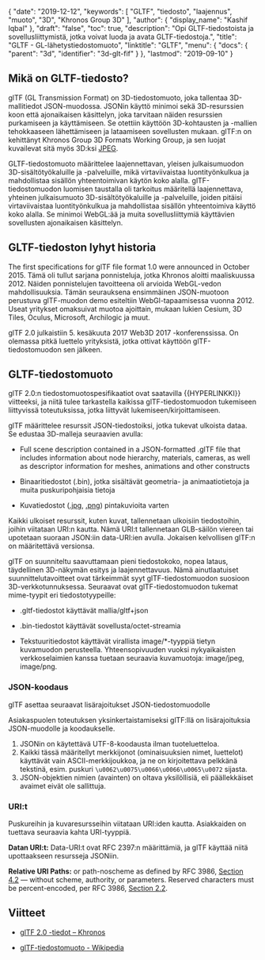 {
  "date": "2019-12-12",
  "keywords": [
"GLTF",
"tiedosto",
"laajennus",
"muoto",
"3D",
"Khronos Group 3D"
],
  "author": {
    "display_name": "Kashif Iqbal"
},
  "draft": "false",
  "toc": true,
  "description": "Opi GLTF-tiedostoista ja sovellusliittymistä, jotka voivat luoda ja avata GLTF-tiedostoja.",
  "title": "GLTF - GL-lähetystiedostomuoto",
  "linktitle": "GLTF",
  "menu": {
    "docs": {
      "parent": "3d",
      "identifier": "3d-glt-fif"
}
},
  "lastmod": "2019-09-10"
}

## Mikä on GLTF-tiedosto?

glTF (GL Transmission Format) on 3D-tiedostomuoto, joka tallentaa 3D-mallitiedot JSON-muodossa. JSONin käyttö minimoi sekä 3D-resurssien koon että ajonaikaisen käsittelyn, joka tarvitaan näiden resurssien purkamiseen ja käyttämiseen. Se otettiin käyttöön 3D-kohtausten ja -mallien tehokkaaseen lähettämiseen ja lataamiseen sovellusten mukaan. glTF:n on kehittänyt Khronos Group 3D Formats Working Group, ja sen luojat kuvailevat sitä myös 3D:ksi [JPEG](/image/jpeg/).

GLTF-tiedostomuoto määrittelee laajennettavan, yleisen julkaisumuodon 3D-sisältötyökaluille ja -palveluille, mikä virtaviivaistaa luontityönkulkua ja mahdollistaa sisällön yhteentoimivan käytön koko alalla. glTF-tiedostomuodon luomisen taustalla oli tarkoitus määritellä laajennettava, yhteinen julkaisumuoto 3D-sisältötyökaluille ja -palveluille, joiden pitäisi virtaviivaistaa luontityönkulkua ja mahdollistaa sisällön yhteentoimiva käyttö koko alalla. Se minimoi WebGL:ää ja muita sovellusliittymiä käyttävien sovellusten ajonaikaisen käsittelyn.

## GLTF-tiedoston lyhyt historia

The first specifications for glTF file format 1.0 were announced in October 2015. Tämä oli tullut sarjana ponnisteluja, jotka Khronos aloitti maaliskuussa 2012. Näiden ponnistelujen tavoitteena oli arvioida WebGL-vedon mahdollisuuksia. Tämän seurauksena ensimmäinen JSON-muotoon perustuva glTF-muodon demo esiteltiin WebGl-tapaamisessa vuonna 2012. Useat yritykset omaksuivat muotoa ajoittain, mukaan lukien Cesium, 3D Tiles, Oculus, Microsoft, Archilogic ja muut.

glTF 2.0 julkaistiin 5. kesäkuuta 2017 Web3D 2017 -konferenssissa. On olemassa pitkä luettelo yrityksistä, jotka ottivat käyttöön glTF-tiedostomuodon sen jälkeen.

## GLTF-tiedostomuoto

glTF 2.0:n tiedostomuotospesifikaatiot ovat saatavilla {{HYPERLINKKI}} viitteeksi, ja niitä tulee tarkastella kaikissa glTF-tiedostomuodon tukemiseen liittyvissä toteutuksissa, jotka liittyvät lukemiseen/kirjoittamiseen.

glTF määrittelee resurssit JSON-tiedostoiksi, jotka tukevat ulkoista dataa. Se edustaa 3D-malleja seuraavien avulla:

* Full scene description contained in a JSON-formatted .glTF file that includes information about node hierarchy, materials, cameras, as well as descriptor information for meshes, animations and other constructs
* Binaaritiedostot (.bin), jotka sisältävät geometria- ja animaatiotietoja ja muita puskuripohjaisia tietoja

* Kuvatiedostot ([.jpg](/image/jpeg/), [.png](/image/png/)) pintakuvioita varten


Kaikki ulkoiset resurssit, kuten kuvat, tallennetaan ulkoisiin tiedostoihin, joihin viitataan URI:n kautta. Nämä URI:t tallennetaan GLB-säilön viereen tai upotetaan suoraan JSON:iin data-URI:ien avulla. Jokaisen kelvollisen glTF:n on määritettävä versionsa.

glTF on suunniteltu saavuttamaan pieni tiedostokoko, nopea lataus, täydellinen 3D-näkymän esitys ja laajennettavuus. Nämä ainutlaatuiset suunnittelutavoitteet ovat tärkeimmät syyt glTF-tiedostomuodon suosioon 3D-verkkotunnuksessa. Seuraavat ovat glTF-tiedostomuodon tukemat mime-tyypit eri tiedostotyypeille:

* .gltf-tiedostot käyttävät mallia/gltf+json

* .bin-tiedostot käyttävät sovellusta/octet-streamia

* Tekstuuritiedostot käyttävät virallista image/*-tyyppiä tietyn kuvamuodon perusteella. Yhteensopivuuden vuoksi nykyaikaisten verkkoselaimien kanssa tuetaan seuraavia kuvamuotoja: image/jpeg, image/png.


### JSON-koodaus

glTF asettaa seuraavat lisärajoitukset JSON-tiedostomuodolle

Asiakaspuolen toteutuksen yksinkertaistamiseksi glTF:llä on lisärajoituksia JSON-muodolle ja koodaukselle.

1. JSONin on käytettävä UTF-8-koodausta ilman tuoteluetteloa.
1. Kaikki tässä määritellyt merkkijonot (ominaisuuksien nimet, luettelot) käyttävät vain ASCII-merkkijoukkoa, ja ne on kirjoitettava pelkkänä tekstinä, esim. puskuri `\u0062\u0075\u0066\u0066\u0065\u0072` sijasta.
1. JSON-objektien nimien (avainten) on oltava yksilöllisiä, eli päällekkäiset avaimet eivät ole sallittuja.

### URI:t

Puskureihin ja kuvaresursseihin viitataan URI:iden kautta. Asiakkaiden on tuettava seuraavia kahta URI-tyyppiä.

**Datan URI:t:** Data-URI:t ovat RFC 2397:n määrittämiä, ja glTF käyttää niitä upottaakseen resursseja JSONiin.

**Relative URI Paths:** or path-noscheme as defined by RFC 3986, [Section 4.2](https://datatracker.ietf.org/doc/html/rfc3986#section-4.2) — without scheme, authority, or parameters. Reserved characters must be percent-encoded, per RFC 3986, [Section 2.2](https://datatracker.ietf.org/doc/html/rfc3986#section-2.2).

## Viitteet ##

* [glTF 2.0 -tiedot – Khronos](https://github.com/KhronosGroup/glTF)

* [glTF-tiedostomuoto - Wikipedia](https://en.wikipedia.org/wiki/GlTF)


